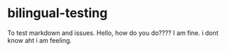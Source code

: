 # bilingual-testing
To test markdown and issues.
Hello, how do you do????
I am fine.
i dont know aht i am feeling.
